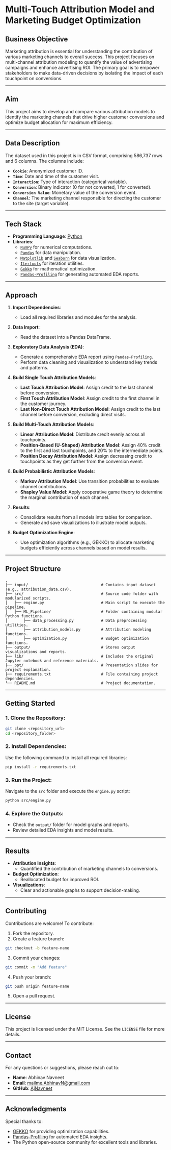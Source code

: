# Multi-Touch Attribution Model and Marketing Budget Optimization

## Business Objective

Marketing attribution is essential for understanding the contribution of various marketing channels to overall success. This project focuses on multi-channel attribution modeling to quantify the value of advertising campaigns and enhance advertising ROI. The primary goal is to empower stakeholders to make data-driven decisions by isolating the impact of each touchpoint on conversions.

---

## Aim

This project aims to develop and compare various attribution models to identify the marketing channels that drive higher customer conversions and optimize budget allocation for maximum efficiency.

---

## Data Description

The dataset used in this project is in CSV format, comprising 586,737 rows and 6 columns. The columns include:
- **`Cookie`**: Anonymized customer ID.
- **`Time`**: Date and time of the customer visit.
- **`Interaction`**: Type of interaction (categorical variable).
- **`Conversion`**: Binary indicator (0 for not converted, 1 for converted).
- **`Conversion Value`**: Monetary value of the conversion event.
- **`Channel`**: The marketing channel responsible for directing the customer to the site (target variable).

---

## Tech Stack

- **Programming Language**: [Python](https://www.python.org/)
- **Libraries**:
  - [`NumPy`](https://numpy.org/) for numerical computations.
  - [`Pandas`](https://pandas.pydata.org/) for data manipulation.
  - [`Matplotlib`](https://matplotlib.org/) and [`Seaborn`](https://seaborn.pydata.org/) for data visualization.
  - [`Itertools`](https://docs.python.org/3/library/itertools.html) for iteration utilities.
  - [`Gekko`](https://www.apmonitor.com/gekko) for mathematical optimization.
  - [`Pandas-Profiling`](https://pandas-profiling.github.io/pandas-profiling/) for generating automated EDA reports.

---

## Approach

1. **Import Dependencies**:
   - Load all required libraries and modules for the analysis.

2. **Data Import**:
   - Read the dataset into a Pandas DataFrame.

3. **Exploratory Data Analysis (EDA)**:
   - Generate a comprehensive EDA report using `Pandas-Profiling`.
   - Perform data cleaning and visualization to understand key trends and patterns.

4. **Build Single Touch Attribution Models**:
   - **Last Touch Attribution Model**: Assign credit to the last channel before conversion.
   - **First Touch Attribution Model**: Assign credit to the first channel in the customer journey.
   - **Last Non-Direct Touch Attribution Model**: Assign credit to the last channel before conversion, excluding direct visits.

5. **Build Multi-Touch Attribution Models**:
   - **Linear Attribution Model**: Distribute credit evenly across all touchpoints.
   - **Position-Based (U-Shaped) Attribution Model**: Assign 40% credit to the first and last touchpoints, and 20% to the intermediate points.
   - **Position Decay Attribution Model**: Assign decreasing credit to touchpoints as they get further from the conversion event.

6. **Build Probabilistic Attribution Models**:
   - **Markov Attribution Model**: Use transition probabilities to evaluate channel contributions.
   - **Shapley Value Model**: Apply cooperative game theory to determine the marginal contribution of each channel.

7. **Results**:
   - Consolidate results from all models into tables for comparison.
   - Generate and save visualizations to illustrate model outputs.

8. **Budget Optimization Engine**:
   - Use optimization algorithms (e.g., GEKKO) to allocate marketing budgets efficiently across channels based on model results.

---

## Project Structure

```plaintext
.
├── input/                                # Contains input dataset (e.g., attribution_data.csv).
├── src/                                  # Source code folder with modularized scripts.
│   ├── engine.py                         # Main script to execute the pipeline.
│   ├── ML_Pipeline/                      # Folder containing modular Python functions.
│       ├── data_processing.py            # Data preprocessing utilities.
│       ├── attribution_models.py         # Attribution modeling functions.
│       ├── optimization.py               # Budget optimization functions.
├── output/                               # Stores output visualizations and reports.
├── lib/                                  # Includes the original Jupyter notebook and reference materials.
├── ppt/                                  # Presentation slides for project explanation.
├── requirements.txt                      # File containing project dependencies.
└── README.md                             # Project documentation.
```

---

## Getting Started

### 1. Clone the Repository:

```bash
git clone <repository_url>
cd <repository_folder>
```

### 2. Install Dependencies:

Use the following command to install all required libraries:

```bash
pip install -r requirements.txt
```

### 3. Run the Project:

Navigate to the `src` folder and execute the `engine.py` script:

```bash
python src/engine.py
```

### 4. Explore the Outputs:

- Check the `output/` folder for model graphs and reports.
- Review detailed EDA insights and model results.

---

## Results

- **Attribution Insights**:
  - Quantified the contribution of marketing channels to conversions.
- **Budget Optimization**:
  - Reallocated budget for improved ROI.
- **Visualizations**:
  - Clear and actionable graphs to support decision-making.

---

## Contributing

Contributions are welcome! To contribute:

1. Fork the repository.
2. Create a feature branch:

```bash
git checkout -b feature-name
```

3. Commit your changes:

```bash
git commit -m "Add feature"
```

4. Push your branch:

```bash
git push origin feature-name
```

5. Open a pull request.

---

## License

This project is licensed under the MIT License. See the `LICENSE` file for more details.

---

## Contact

For any questions or suggestions, please reach out to:

- **Name**: Abhinav Navneet
- **Email**: mailme.AbhinavN@gmail.com
- **GitHub**: [AjNavneet](https://github.com/AjNavneet)

---

## Acknowledgments

Special thanks to:

- [GEKKO](https://www.apmonitor.com/gekko) for providing optimization capabilities.
- [Pandas-Profiling](https://pandas-profiling.github.io/pandas-profiling/) for automated EDA insights.
- The Python open-source community for excellent tools and libraries.

